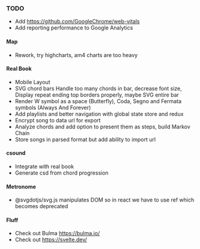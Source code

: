 ### TODO
* Add https://github.com/GoogleChrome/web-vitals
* Add reporting performance to Google Analytics

#### Map
* Rework, try highcharts, am4 charts are too heavy

#### Real Book
* Mobile Layout
* SVG chord bars Handle too many chords in bar, decrease font size, Display repeat ending top borders properly, maybe SVG entire bar
* Render W symbol as a space (Butterfly), Coda, Segno and Fermata symbols (Always And Forever)
* Add playlists and better navigation with global state store and redux
* Encrypt song to data url for export
* Analyze chords and add option to present them as steps, build Markov Chain
* Store songs in parsed format but add ability to import url

#### csound
* Integrate with real book
* Generate csd from chord progression

#### Metronome
* @svgdotjs/svg.js manipulates DOM so in react we have to use ref which becomes deprecated

#### Fluff
* Check out Bulma https://bulma.io/
* Check out https://svelte.dev/